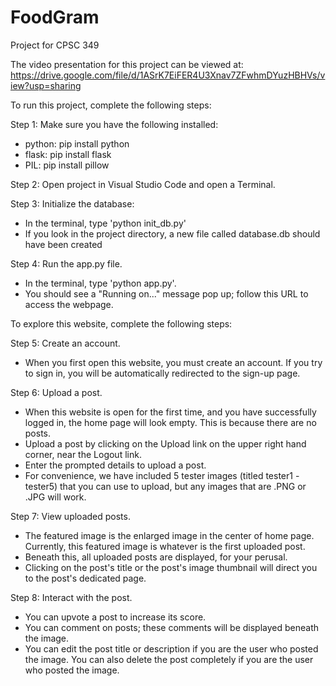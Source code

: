 # FoodGram

Project for CPSC 349

The video presentation for this project can be viewed at: https://drive.google.com/file/d/1ASrK7EiFER4U3Xnav7ZFwhmDYuzHBHVs/view?usp=sharing

To run this project, complete the following steps:

Step 1: Make sure you have the following installed:
- python: pip install python
- flask: pip install flask
- PIL: pip install pillow

Step 2: Open project in Visual Studio Code and open a Terminal.

Step 3: Initialize the database:
- In the terminal, type 'python init_db.py'
- If you look in the project directory, a new file called database.db should have been created

Step 4: Run the app.py file.
- In the terminal, type 'python app.py'.
- You should see a "Running on..." message pop up; follow this URL to access the webpage.

To explore this website, complete the following steps:

Step 5: Create an account.
- When you first open this website, you must create an account. If you try to sign in, you will be automatically redirected to the sign-up page.

Step 6: Upload a post.
- When this website is open for the first time, and you have successfully logged in, the home page will look empty.
  This is because there are no posts.
- Upload a post by clicking on the Upload link on the upper right hand corner, near the Logout link.
- Enter the prompted details to upload a post.
- For convenience, we have included 5 tester images (titled tester1 - tester5) that you can use to upload, but any images that are .PNG or .JPG will work.

Step 7: View uploaded posts.
- The featured image is the enlarged image in the center of home page. Currently, this featured image is whatever is the first uploaded post.
- Beneath this, all uploaded posts are displayed, for your perusal.
- Clicking on the post's title or the post's image thumbnail will direct you to the post's dedicated page.

Step 8: Interact with the post.
- You can upvote a post to increase its score.
- You can comment on posts; these comments will be displayed beneath the image.
- You can edit the post title or description if you are the user who posted the image. You can also delete the post completely if you are the user who posted the image.

